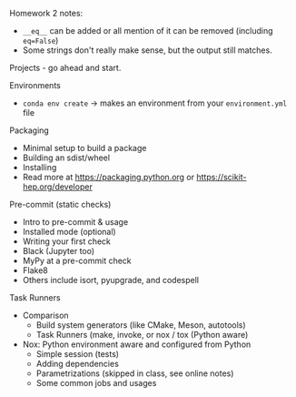 Homework 2 notes:

- `__eq__` can be added or all mention of it can be removed (including
  `eq=False`)
- Some strings don't really make sense, but the output still matches.

Projects - go ahead and start.

Environments

- `conda env create` -> makes an environment from your `environment.yml` file

Packaging

- Minimal setup to build a package
- Building an sdist/wheel
- Installing
- Read more at https://packaging.python.org or https://scikit-hep.org/developer

Pre-commit (static checks)

- Intro to pre-commit & usage
- Installed mode (optional)
- Writing your first check
- Black (Jupyter too)
- MyPy at a pre-commit check
- Flake8
- Others include isort, pyupgrade, and codespell

Task Runners

- Comparison
  - Build system generators (like CMake, Meson, autotools)
  - Task Runners (make, invoke, or nox / tox (Python aware)
- Nox: Python environment aware and configured from Python
  - Simple session (tests)
  - Adding dependencies
  - Parametrizations (skipped in class, see online notes)
  - Some common jobs and usages

